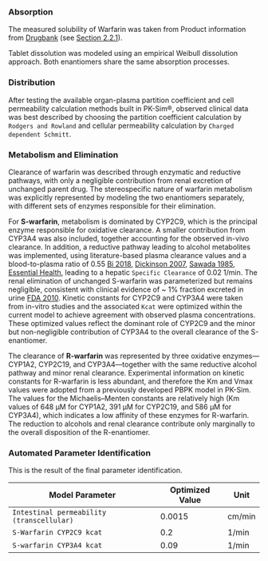 ### Absorption <a id="model-parameters-and-assumptions-absorption"></a>

The measured solubility of Warfarin was taken from Product information from [Drugbank](#main-references) (see [Section 2.2.1](#invitro-and-physico-chemical-data)).

Tablet dissolution was modeled using an empirical Weibull dissolution approach. Both enantiomers share the same absorption processes.

### Distribution <a id="model-parameters-and-assumptions-distribution"></a>

After testing the available organ-plasma partition coefficient and cell permeability calculation methods built in PK-Sim®, observed clinical data was best described by choosing the partition coefficient calculation by `Rodgers and Rowland` and cellular permeability calculation by `Charged dependent Schmitt`.

### Metabolism and Elimination <a id="model-parameters-and-assumptions-metabolism-and-elimination"></a>

Clearance of warfarin was described through enzymatic and reductive pathways, with only a negligible contribution from renal excretion of unchanged parent drug. The stereospecific nature of warfarin metabolism was explicitly represented by modeling the two enantiomers separately, with different sets of enzymes responsible for their elimination.

For **S-warfarin**, metabolism is dominated by CYP2C9, which is the principal enzyme responsible for oxidative clearance. 
A smaller contribution from CYP3A4 was also included, together accounting for the observed in-vivo clearance. 
In addition, a reductive pathway leading to alcohol metabolites was implemented, using literature-based plasma clearance values and a blood-to-plasma ratio of 0.55 [Bi 2018](#main-references), [Dickinson 2007](#main-references), [Sawada 1985](#main-references), [Essential Health](#main-references), leading to a hepatic `Specific Clearance` of 0.02 1/min. 
The renal elimination of unchanged S-warfarin was parameterized but remains negligible, consistent with clinical evidence of ~ 1% fraction excreted in urine [FDA 2010](#main-references). 
Kinetic constants for CYP2C9 and CYP3A4 were taken from in-vitro studies and the associated `Kcat` were optimized within the current model to achieve agreement with observed plasma concentrations. These optimized values reflect the dominant role of CYP2C9 and the minor but non-negligible contribution of CYP3A4 to the overall clearance of the S-enantiomer.

The clearance of **R-warfarin** was represented by three oxidative enzymes—CYP1A2, CYP2C19, and CYP3A4—together with the same reductive alcohol pathway and minor renal clearance. 
Experimental information on kinetic constants for R-warfarin is less abundant, and therefore the Km and Vmax values were adopted from a previously developed PBPK model in PK-Sim. The values for the Michaelis–Menten constants are relatively high (Km values of 648 µM for CYP1A2, 391 µM for CYP2C19, and 586 µM for CYP3A4), which indicates a low affinity of these enzymes for R-warfarin. The reduction to alcohols and renal clearance contribute only marginally to the overall disposition of the R-enantiomer.

### Automated Parameter Identification <a id="model-parameters-and-assumptions-parameter-identification"></a>

This is the result of the final parameter identification.

| Model Parameter      | Optimized Value | Unit |
| -------------------- | --------------- | ---- |
| `Intestinal permeability (transcellular)` |0.0015|cm/min|
| `S-Warfarin CYP2C9 kcat` |0.2|1/min|
| `S-warfarin CYP3A4 kcat` |0.09|1/min|


